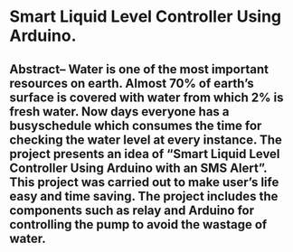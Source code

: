 # Smart Liquid Level Controller Using Arduino.
## Abstract– Water is one of the most important resources on earth. Almost 70% of earth’s surface is covered with water from which 2% is fresh water. Now days everyone has a busyschedule which consumes the time for checking the water level at every instance. The project presents an idea of “Smart Liquid Level Controller Using Arduino with an SMS Alert”. This project was carried out to make user’s life easy and time saving. The project includes the components such as relay and Arduino for controlling the pump to avoid the wastage of water. 
